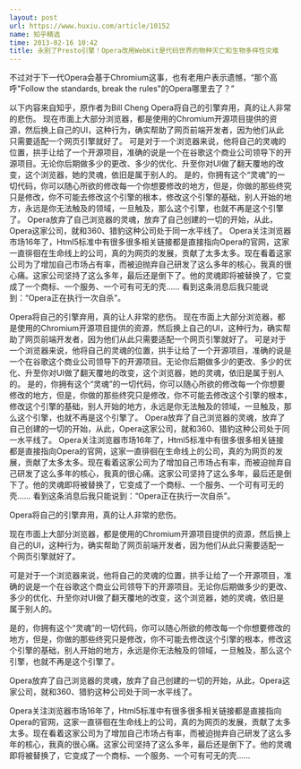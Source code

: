 ```yaml
---
layout: post
url: https://www.huxiu.com/article/10152
name: 知乎精选
time: 2013-02-16 10:42
title: 永别了Presto引擎！Opera改用WebKit是代码世界的物种灭亡和生物多样性灾难
---
```

不过对于下一代Opera会基于Chromium这事，也有老用户表示遗憾，“那个高呼"Follow the standards, break the rules"的Opera哪里去了？”

以下内容来自知乎，原作者为Bill Cheng Opera将自己的引擎弃用，真的让人非常的悲伤。 现在市面上大部分浏览器，都是使用的Chromium开源项目提供的资源，然后换上自己的UI，这种行为，确实帮助了网页前端开发者，因为他们从此只需要适配一个网页引擎就好了。 可是对于一个浏览器来说，他将自己的灵魂的位置，拱手让给了一个开源项目，准确的说是一个在谷歌这个商业公司领导下的开源项目。无论你后期做多少的更改、多少的优化、升至你对UI做了翻天覆地的改变，这个浏览器，她的灵魂，依旧是属于别人的。 是的，你拥有这个“灵魂”的一切代码，你可以随心所欲的修改每一个你想要修改的地方，但是，你做的那些终究只是修改，你不可能去修改这个引擎的根本，修改这个引擎的基础，别人开始的地方，永远是你无法触及的领域，一旦触及，那么这个引擎，也就不再是这个引擎了。 Opera放弃了自己浏览器的灵魂，放弃了自己创建的一切的开始，从此，Opera这家公司，就和360、猎豹这种公司处于同一水平线了。 Opera关注浏览器市场16年了，Html5标准中有很多很多相关链接都是直接指向Opera的官网，这家一直徘徊在生命线上的公司，真的为网页的发展，贡献了太多太多。现在看着这家公司为了增加自己市场占有率，而被迫抛弃自己研发了这么多年的核心，我真的很心痛。这家公司坚持了这么多年，最后还是倒下了。他的灵魂即将被替换了，它变成了一个商标、一个服务、一个可有可无的壳…… 看到这条消息后我只能说到：“Opera正在执行一次自杀”。

Opera将自己的引擎弃用，真的让人非常的悲伤。 现在市面上大部分浏览器，都是使用的Chromium开源项目提供的资源，然后换上自己的UI，这种行为，确实帮助了网页前端开发者，因为他们从此只需要适配一个网页引擎就好了。 可是对于一个浏览器来说，他将自己的灵魂的位置，拱手让给了一个开源项目，准确的说是一个在谷歌这个商业公司领导下的开源项目。无论你后期做多少的更改、多少的优化、升至你对UI做了翻天覆地的改变，这个浏览器，她的灵魂，依旧是属于别人的。 是的，你拥有这个“灵魂”的一切代码，你可以随心所欲的修改每一个你想要修改的地方，但是，你做的那些终究只是修改，你不可能去修改这个引擎的根本，修改这个引擎的基础，别人开始的地方，永远是你无法触及的领域，一旦触及，那么这个引擎，也就不再是这个引擎了。 Opera放弃了自己浏览器的灵魂，放弃了自己创建的一切的开始，从此，Opera这家公司，就和360、猎豹这种公司处于同一水平线了。 Opera关注浏览器市场16年了，Html5标准中有很多很多相关链接都是直接指向Opera的官网，这家一直徘徊在生命线上的公司，真的为网页的发展，贡献了太多太多。现在看着这家公司为了增加自己市场占有率，而被迫抛弃自己研发了这么多年的核心，我真的很心痛。这家公司坚持了这么多年，最后还是倒下了。他的灵魂即将被替换了，它变成了一个商标、一个服务、一个可有可无的壳…… 看到这条消息后我只能说到：“Opera正在执行一次自杀”。

Opera将自己的引擎弃用，真的让人非常的悲伤。

现在市面上大部分浏览器，都是使用的Chromium开源项目提供的资源，然后换上自己的UI，这种行为，确实帮助了网页前端开发者，因为他们从此只需要适配一个网页引擎就好了。

可是对于一个浏览器来说，他将自己的灵魂的位置，拱手让给了一个开源项目，准确的说是一个在谷歌这个商业公司领导下的开源项目。无论你后期做多少的更改、多少的优化、升至你对UI做了翻天覆地的改变，这个浏览器，她的灵魂，依旧是属于别人的。

是的，你拥有这个“灵魂”的一切代码，你可以随心所欲的修改每一个你想要修改的地方，但是，你做的那些终究只是修改，你不可能去修改这个引擎的根本，修改这个引擎的基础，别人开始的地方，永远是你无法触及的领域，一旦触及，那么这个引擎，也就不再是这个引擎了。

Opera放弃了自己浏览器的灵魂，放弃了自己创建的一切的开始，从此，Opera这家公司，就和360、猎豹这种公司处于同一水平线了。

Opera关注浏览器市场16年了，Html5标准中有很多很多相关链接都是直接指向Opera的官网，这家一直徘徊在生命线上的公司，真的为网页的发展，贡献了太多太多。现在看着这家公司为了增加自己市场占有率，而被迫抛弃自己研发了这么多年的核心，我真的很心痛。这家公司坚持了这么多年，最后还是倒下了。他的灵魂即将被替换了，它变成了一个商标、一个服务、一个可有可无的壳……

